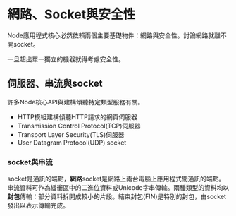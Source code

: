 # 網路、Socket與安全性

Node應用程式核心必然依賴兩個主要基礎物件：網路與安全性。討論網路就離不開socket。

一旦超出單一獨立的機器就得考慮安全性。

## 伺服器、串流與socket

許多Node核心API與建構傾聽特定類型服務有關。

- HTTP模組建構傾聽HTTP請求的網頁伺服器
- Transmission Control Protocol(TCP)伺服器
- Transport Layer Security(TLS)伺服器
- User Datagram Protocol(UDP) socket

### socket與串流

socket是通訊的端點，**網路**socket是網路上兩台電腦上應用程式間通訊的端點。串流資料可作為緩衝區中的二進位資料或Unicode字串傳輸。兩種類型的資料均以**封包**傳輸：部分資料拆開成較小的片段。結束封包(FIN)是特別的封包，由socket發出以表示傳輸完成。

